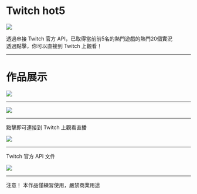 # Twitch hot5  

![](https://lh3.googleusercontent.com/unBUeAByK4bAkHii0z_RVye8CAPRLtbyZEfOQ5WmAIBbwL_oZod95vv3a4YVG09Jv-D63zNOQF_CKOg-dN69U6yc-kpoek-ajSUorUTbakEmXpaLtgJwpHIPpkPqjlzp-vWro5Jq-w=w600)  

透過串接 Twitch 官方 API，已取得當前前5名的熱門遊戲的熱門20個實況  
透過點擊，你可以直接到 Twitch 上觀看！  

---  
# 作品展示  
  
![](https://lh3.googleusercontent.com/1kfovqPZUATIHElvGlkBHKZb7d_7AGCeQRRIuVXQfA6h7eCxEETUDiko3-sm00ORTstxAMhPJsX9IPdmJ4caWVYV7g8ERIGWqmhP1FG--tK-yoZJKGZm49F3KVR7P_qtms9L9NW3zg=w600)  

---  

![](https://lh3.googleusercontent.com/VSrv-E7WVQLn-4upSqbOcE_gWRMkN5oBL6ot83oKnDkdxslZGlzqcugHZ9_kEHdQXRCubfFP9B40apokxxjXuILdTdXWHxhsDnfKPe9YhrGpwJvOcIHhgqDryyZM-QQBDLrFmLAYJw=w600)  

---  

點擊即可連接到 Twitch 上觀看直播  

![](https://lh3.googleusercontent.com/pmvgun7VDbulT-scFlt4cH25yIjY7-kc_8HNUkCvdOM3sA3_zK4pd5s0qbsoMM84nQHQxRCTX3drOjpne64x3i0qPZngXkNEHAFo9JCzs2RhJV65lO0lJwWLNRMailBPycVzYmeRwg=w600)  

---  

Twitch 官方 API 文件  

![](https://lh3.googleusercontent.com/ReE2EmECMgpDLL_MO4aWFCnklLnwiaGznWTzLrLj7Fd1Z5Dw8yHNEN_zrYwOA-jI2muUzIzLe5wz_-VgZp9aZ2HZvYo9lrC9b7-M8B4pOE5hqn-qAnNOqRv53dMAciIqIMajAIDttA=w600)  

---  

注意！ 本作品僅練習使用，嚴禁商業用途
